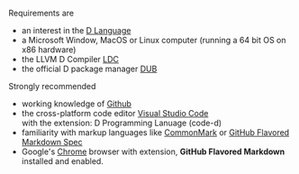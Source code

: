 

Requirements are 
- an interest in the [D Language](https://dlang.org/)
- a Microsoft Window, MacOS or Linux computer  (running a 64 bit OS on x86 hardware)  
- the LLVM D Compiler [LDC](https://github.com/ldc-developers/ldc#installation)
- the official D package manager [DUB](https://code.dlang.org/) 
    
Strongly recommended
- working knowledge of [Github](https://github.com/) 
- the cross-platform code editor [Visual Studio Code](https://code.visualstudio.com/)  
    with the extension: D Programming Lanuage (code-d)
- familiarity with markup languages like [CommonMark](http://commonmark.org/) or [GitHub Flavored Markdown Spec](https://github.github.com/gfm/#link-reference-definitions)
- Google's [Chrome](https://www.google.com/chrome/browser/desktop/index.html) browser with extension, __GitHub Flavored Markdown__ installed and enabled.
